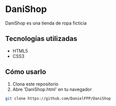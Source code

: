 # DaniShop

DaniShop es una tienda de ropa ficticia

## Tecnologías utilizadas

- HTML5
- CSS3

## Cómo usarlo

1. Clona este repositorio
2. Abre 'DaniShop.html' en tu navegador

```bash
git clone https://github.com/DanielFPP/DaniShop
